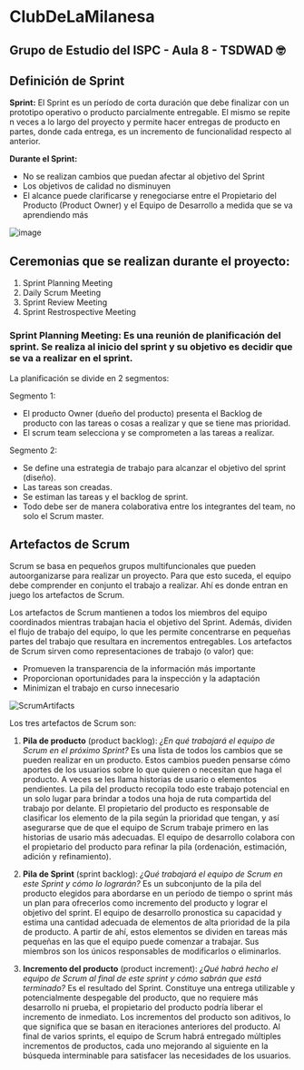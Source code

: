 # ClubDeLaMilanesa
## Grupo de Estudio del ISPC - Aula 8 - TSDWAD 🤓



## Definición de Sprint

**Sprint:** El Sprint es un período de corta duración que debe finalizar con un prototipo
operativo o producto parcialmente entregable. El mismo se repite n veces a
lo largo del proyecto y permite hacer entregas de producto en partes, donde
cada entrega, es un incremento de funcionalidad respecto al anterior.

**Durante el Sprint:**
* No se realizan cambios que puedan
afectar al objetivo del Sprint
* Los objetivos de calidad no disminuyen
* El alcance puede clarificarse y
renegociarse entre el Propietario del
Producto (Product Owner) y el Equipo de
Desarrollo a medida que se va
aprendiendo más

![image](https://user-images.githubusercontent.com/106450294/172754828-02c1d428-6a4d-4fef-8e8a-fcc89074bd83.png)

## Ceremonias que se realizan durante el proyecto:

1.	Sprint Planning Meeting
2.	Daily Scrum Meeting
3.	Sprint Review Meeting
4.	Sprint Restrospective Meeting

### Sprint Planning Meeting: Es una reunión de planificación del sprint. Se realiza al inicio del sprint y su objetivo es decidir que se va a realizar en el sprint.
La planificación se divide en 2 segmentos:

Segmento 1:

* El producto Owner (dueño del producto) presenta el Backlog de producto con las tareas o cosas a realizar y que se tiene mas prioridad. 
* El scrum team selecciona y se comprometen a las tareas a realizar.

Segmento 2:

* Se define una estrategia de trabajo para alcanzar el objetivo del sprint (diseño).
* Las tareas son creadas.
* Se estiman las tareas y el backlog de sprint.
* Todo debe ser de manera colaborativa entre los integrantes del team, no solo el Scrum master.

## Artefactos de Scrum

Scrum se basa en pequeños grupos multifuncionales que pueden autoorganizarse para realizar un proyecto. Para que esto suceda, el equipo debe comprender en conjunto el trabajo a realizar. Ahí es donde entran en juego los artefactos de Scrum.

Los artefactos de Scrum mantienen a todos los miembros del equipo coordinados mientras trabajan hacia el objetivo del Sprint. Además, dividen el flujo de trabajo del equipo, lo que les permite concentrarse en pequeñas partes del trabajo que resultara en incrementos entregables. Los artefactos de Scrum sirven como representaciones de trabajo (o valor) que:

* Promueven la transparencia de la información más importante
* Proporcionan oportunidades para la inspección y la adaptación
* Minimizan el trabajo en curso innecesario

![ScrumArtifacts](https://github.com/AstroCaro/resources/blob/main/ScrumArtifacts.png)

Los tres artefactos de Scrum son:

1. **Pila de producto** (product backlog): *¿En qué trabajará el equipo de Scrum en el próximo Sprint?* Es una lista de todos los cambios que se pueden realizar en un producto. Estos cambios pueden pensarse cómo aportes de los usuarios sobre lo que quieren o necesitan que haga el producto. A veces se les llama historias de usario o elementos pendientes. La pila del producto recopila todo este trabajo potencial en un solo lugar para brindar a todos una hoja de ruta compartida del trabajo por delante. 
El propietario del producto es responsable de clasificar los elemento de la pila según la prioridad que tengan, y así asegurarse que de que el equipo de Scrum trabaje primero en las historias de usario más adecuadas. El equipo de desarrollo colabora con el propietario del producto para refinar la pila (ordenación, estimación, adición y refinamiento). 


2. **Pila de Sprint** (sprint backlog): *¿Qué trabajará el equipo de Scrum en este Sprint y cómo lo lograrán?* Es un subconjunto de la pila del producto elegidos para abordarse en un período de tiempo o sprint más un plan para ofrecerlos como incremento del producto y lograr el objetivo del sprint. El equipo de desarrollo pronostica su capacidad y estima una cantidad adecuada de elementos de alta prioridad de la pila de producto. A partir de ahí, estos elementos se dividen en tareas más pequeñas en las que el equipo puede comenzar a trabajar. 
Sus miembros son los únicos responsables de modificarlos o eliminarlos.

3. **Incremento del producto** (product increment): *¿Qué habrá hecho el equipo de Scrum al final de este sprint y cómo sabrán que está terminado?* Es el resultado del Sprint. Constituye una entrega utilizable y potencialmente despegable del producto, que no requiere más desarrollo ni prueba, el propietario del producto podría liberar el incremento de inmediato. 
Los incrementos del producto son aditivos, lo que significa que se basan en iteraciones anteriores del producto. Al final de varios sprints, el equipo de Scrum habrá entregado múltiples incrementos de productos, cada uno mejorando al siguiente en la búsqueda interminable para satisfacer las necesidades de los usuarios.


